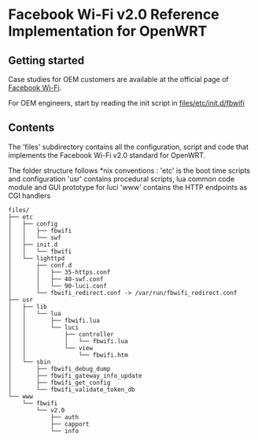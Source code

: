 # Facebook Wi-Fi v2.0 Reference Implementation for OpenWRT 

## Getting started

Case studies for OEM customers are available at the official page of [Facebook Wi-Fi](https://www.facebook.com/facebook-wifi).

For OEM engineers, start by reading the init script in [files/etc/init.d/fbwifi](https://github.com/facebookincubator/fbc_owrt_feed/blob/master/swf/files/etc/init.d/fbwifi)

## Contents

The 'files' subdirectory contains all the configuration, script and code 
that implements the Facebook Wi-Fi v2.0 standard for OpenWRT.

The folder structure follows *nix conventions :
'etc' is the boot time scripts and configuration
'usr' contains procedural scripts, lua common code module and GUI prototype for luci
'www' contains the HTTP endpoints as CGI handlers 

```
files/
├── etc
│   ├── config
│   │   ├── fbwifi
│   │   └── swf
│   ├── init.d
│   │   └── fbwifi
│   └── lighttpd
│       ├── conf.d
│       │   ├── 35-https.conf
│       │   ├── 40-swf.conf
│       │   └── 90-luci.conf
│       └── fbwifi_redirect.conf -> /var/run/fbwifi_redirect.conf
├── usr
│   ├── lib
│   │   └── lua
│   │       ├── fbwifi.lua
│   │       └── luci
│   │           ├── controller
│   │           │   └── fbwifi.lua
│   │           └── view
│   │               └── fbwifi.htm
│   └── sbin
│       ├── fbwifi_debug_dump
│       ├── fbwifi_gateway_info_update
│       ├── fbwifi_get_config
│       └── fbwifi_validate_token_db
└── www
    └── fbwifi
        └── v2.0
            ├── auth
            ├── capport
            └── info
```
